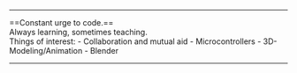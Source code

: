 <hr>
==Constant urge to code.==</br>
Always learning, sometimes teaching.<br>
Things of interest:
-  Collaboration and mutual aid
-  Microcontrollers
-  3D-Modeling/Animation
-  Blender
<hr>
<!---
ElTrasho3000/ElTrasho3000 is a ✨ special ✨ repository because its `README.md` (this file) appears on your GitHub profile.
You can click the Preview link to take a look at your changes.
--->

